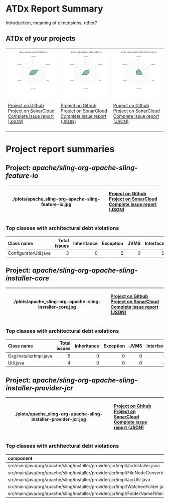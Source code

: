 
# ATDx Report Summary

Introduction, meaning of dimensions, other?

## ATDx of your projects
||||
|-|-|-|
|<img src="./plots/apache_sling-org-apache-sling-feature-io.jpg"/> <p style="text-align:left">[Project on Github](https://github.com/apache/sling-org-apache-sling-feature-io) <br> [Project on SonarCloud ](https://sonarcloud.io/dashboard?id=apache_sling-org-apache-sling-feature-io) <br> [Complete issue report (JSON)](./json/apache_sling-org-apache-sling-feature-io.json)</p>|<img src="./plots/apache_sling-org-apache-sling-installer-core.jpg"/> <p style="text-align:left">[Project on Github](https://github.com/apache/sling-org-apache-sling-installer-core) <br> [Project on SonarCloud ](https://sonarcloud.io/dashboard?id=apache_sling-org-apache-sling-installer-core) <br> [Complete issue report (JSON)](./json/apache_sling-org-apache-sling-installer-core.json)</p>|<img src="./plots/apache_sling-org-apache-sling-installer-provider-jcr.jpg"/> <p style="text-align:left">[Project on Github](https://github.com/apache/sling-org-apache-sling-installer-provider-jcr) <br> [Project on SonarCloud ](https://sonarcloud.io/dashboard?id=apache_sling-org-apache-sling-installer-provider-jcr) <br> [Complete issue report (JSON)](./json/apache_sling-org-apache-sling-installer-provider-jcr.json)</p>
 | |

# Project report summaries
## Project: _apache/sling-org-apache-sling-feature-io_
|./plots/apache_sling-org-apache-sling-feature-io.jpg|<p style="text-align:left">[Project on Github](https://github.com/apache/sling-org-apache-sling-feature-io) <br> [Project on SonarCloud ](https://sonarcloud.io/dashboard?id=apache_sling-org-apache-sling-feature-io) <br> [Complete issue report (JSON)](./json/apache_sling-org-apache-sling-feature-io.json)</p>
|-|-|
### Top classes with architectural debt violations
| Class name            |   Total issues |   Inheritance |   Exception |   JVMS |   Interface |   Threading |   Complexity | Fully qualified name                                            |
|:----------------------|---------------:|--------------:|------------:|-------:|------------:|------------:|-------------:|:----------------------------------------------------------------|
| ConfiguratorUtil.java |              3 |             0 |           2 |      0 |           1 |           0 |            0 | src/main/java/org/apache/sling/feature/io/ConfiguratorUtil.java |

## Project: _apache/sling-org-apache-sling-installer-core_
|./plots/apache_sling-org-apache-sling-installer-core.jpg|<p style="text-align:left">[Project on Github](https://github.com/apache/sling-org-apache-sling-installer-core) <br> [Project on SonarCloud ](https://sonarcloud.io/dashboard?id=apache_sling-org-apache-sling-installer-core) <br> [Complete issue report (JSON)](./json/apache_sling-org-apache-sling-installer-core.json)</p>
|-|-|
### Top classes with architectural debt violations
| Class name             |   Total issues |   Inheritance |   Exception |   JVMS |   Interface |   Threading |   Complexity | Fully qualified name                                                      |
|:-----------------------|---------------:|--------------:|------------:|-------:|------------:|------------:|-------------:|:--------------------------------------------------------------------------|
| OsgiInstallerImpl.java |              5 |             0 |           0 |      0 |           5 |           0 |            0 | src/main/java/org/apache/sling/installer/core/impl/OsgiInstallerImpl.java |
| Util.java              |              4 |             0 |           0 |      0 |           4 |           0 |            0 | src/main/java/org/apache/sling/installer/core/impl/Util.java              |

## Project: _apache/sling-org-apache-sling-installer-provider-jcr_
|./plots/apache_sling-org-apache-sling-installer-provider-jcr.jpg|<p style="text-align:left">[Project on Github](https://github.com/apache/sling-org-apache-sling-installer-provider-jcr) <br> [Project on SonarCloud ](https://sonarcloud.io/dashboard?id=apache_sling-org-apache-sling-installer-provider-jcr) <br> [Complete issue report (JSON)](./json/apache_sling-org-apache-sling-installer-provider-jcr.json)</p>
|-|-|
### Top classes with architectural debt violations
| component                                                                         |   inheritance |   exception |   vmsmell |   interface |   threading |   complexity |   sum |
|:----------------------------------------------------------------------------------|--------------:|------------:|----------:|------------:|------------:|-------------:|------:|
| src/main/java/org/apache/sling/installer/provider/jcr/impl/JcrInstaller.java      |             0 |           1 |         0 |           0 |           0 |            0 |     1 |
| src/main/java/org/apache/sling/installer/provider/jcr/impl/FileNodeConverter.java |             0 |           1 |         0 |           0 |           0 |            0 |     1 |
| src/main/java/org/apache/sling/installer/provider/jcr/impl/JcrUtil.java           |             0 |           0 |         0 |           1 |           0 |            0 |     1 |
| src/main/java/org/apache/sling/installer/provider/jcr/impl/WatchedFolder.java     |             0 |           1 |         0 |           0 |           0 |            0 |     1 |
| src/main/java/org/apache/sling/installer/provider/jcr/impl/FolderNameFilter.java  |             1 |           0 |         0 |           0 |           0 |            0 |     1 |

